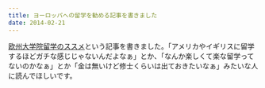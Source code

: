 ```yaml
---
title: ヨーロッパへの留学を勧める記事を書きました
date: 2014-02-21
---
```


[欧州大学院留学のススメ](/post/1412920484/)という記事を書きました。「アメリカやイギリスに留学するほどガチな感じじゃないんだよなぁ」とか、「なんか楽しくて楽な留学ってないのかなぁ」とか「金は無いけど修士くらいは出ておきたいなぁ」みたいな人に読んでほしいです。
